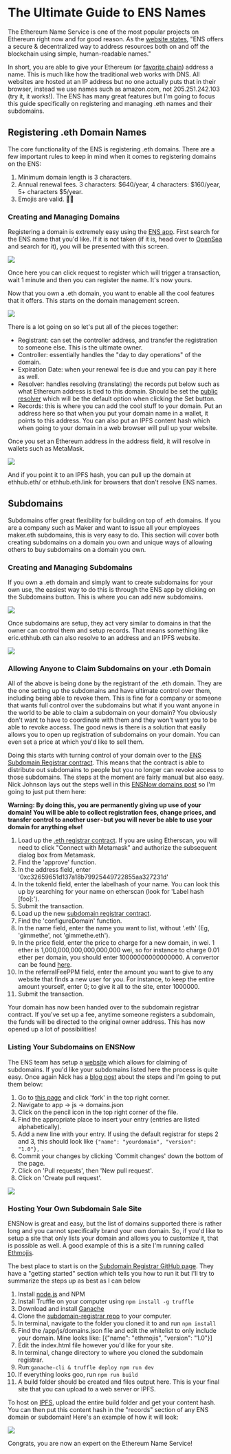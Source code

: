 # The Ultimate Guide to ENS Names
The Ethereum Name Service is one of the most popular projects on Ethereum right now and for good reason. As the [website states](https://ens.domains/), "ENS offers a secure & decentralized way to address resources both on and off the blockchain using simple, human-readable names."

In short, you are able to give your Ethereum (or [favorite chain](https://medium.com/the-ethereum-name-service/ens-launches-multi-coin-support-15-wallets-to-integrate-92518ab20599)) address a name. This is much like how the traditional web works with DNS. All websites are hosted at an IP address but no one actually puts that in their browser, instead we use names such as amazon.com, not 205.251.242.103 (try it, it works!). The ENS has many great features but I'm going to focus this guide specifically on registering and managing .eth names and their subdomains.

## Registering .eth Domain Names
The core functionality of the ENS is registering .eth domains. There are a few important rules to keep in mind when it comes to registering domains on the ENS:

1. Minimum domain length is 3 characters.
2. Annual renewal fees. 3 characters: $640/year, 4 characters: $160/year, 5+ characters $5/year.
3. Emojis are valid. 👍🏼

### Creating and Managing Domains
Registering a domain is extremely easy using the [ENS app](https://app.ens.domains/). First search for the ENS name that you'd like. If it is not taken (if it is, head over to [OpenSea](https://opensea.io/assets/ens) and search for it), you will be presented with this screen.

![](/assets/images/ens_register.png)

Once here you can click request to register which will trigger a transaction, wait 1 minute and then you can register the name. It's now yours.

Now that you own a .eth domain, you want to enable all the cool features that it offers. This starts on the domain management screen.

![](/assets/images/ens_manage.png)

There is a lot going on so let's put all of the pieces together:

* Registrant: can set the controller address, and transfer the registration to someone else. This is the ultimate owner.
* Controller: essentially handles the "day to day operations" of the domain.
* Expiration Date: when your renewal fee is due and you can pay it here as well.
* Resolver: handles resolving (translating) the records put below such as what Ethereum address is tied to this domain. Should be set the [public resolver](https://docs.ens.domains/contract-api-reference/publicresolver) which will be the default option when clicking the Set button.
* Records: this is where you can add the cool stuff to your domain. Put an address here so that when you put your domain name in a wallet, it points to this address. You can also put an IPFS content hash which when going to your domain in a web browser will pull up your website.

Once you set an Ethereum address in the address field, it will resolve in wallets such as MetaMask.

![](/assets/images/ens_metamask.png)

And if you point it to an IPFS hash, you can pull up the domain at ethhub.eth/ or ethhub.eth.link for browsers that don't resolve ENS names.

## Subdomains
Subdomains offer great flexibility for building on top of .eth domains. If you are a company such as Maker and want to issue all your employees maker.eth subdomains, this is very easy to do. This section will cover both creating subdomains on a domain you own and unique ways of allowing others to buy subdomains on a domain you own.

### Creating and Managing Subdomains
If you own a .eth domain and simply want to create subdomains for your own use, the easiest way to do this is through the ENS app by clicking on the Subdomains button. This is where you can add new subdomains.

![](/assets/images/ens_submanage.png)

Once subdomains are setup, they act very similar to domains in that the owner can control them and setup records. That means something like eric.ethhub.eth can also resolve to an address and an IPFS website.

![](/assets/images/ens_submanage2.png)

### Allowing Anyone to Claim Subdomains on your .eth Domain
All of the above is being done by the registrant of the .eth domain. They are the one setting up the subdomains and have ultimate control over them, including being able to revoke them. This is fine for a company or someone that wants full control over the subdomains but what if you want anyone in the world to be able to claim a subdomain on your domain? You obviously don't want to have to coordinate with them and they won't want you to be able to revoke access. The good news is there is a solution that easily allows you to open up registration of subdomains on your domain. You can even set a price at which you'd like to sell them.

Doing this starts with turning control of your domain over to the [ENS Subdomain Registrar contract](https://github.com/ensdomains/subdomain-registrar). This means that the contract is able to distribute out subdomains to people but you no longer can revoke access to those subdomains. The steps at the moment are fairly manual but also easy. Nick Johnson lays out the steps well in this [ENSNow domains post](https://medium.com/the-ethereum-name-service/migrating-your-ensnow-domains-to-the-new-registrar-c0085eaaeff2) so I'm going to just put them here:

**Warning: By doing this, you are permanently giving up use of your domain! You will be able to collect registration fees, change prices, and transfer control to another user - but you will never be able to use your domain for anything else!**

1. Load up the [.eth registrar contract](https://etherscan.io/address/0xfac7bea255a6990f749363002136af6556b31e04#writeContract). If you are using Etherscan, you will need to click "Connect with Metamask" and authorize the subsequent dialog box from Metamask.
2. Find the 'approve' function.
3. In the address field, enter '0xc32659651d137a18b79925449722855aa327231d'
4. In the tokenId field, enter the labelhash of your name. You can look this up by searching for your name on etherscan (look for 'Label hash [foo]:').
5. Submit the transaction.
6. Load up the new [subdomain registrar contract](https://etherscan.io/address/0xc32659651d137a18b79925449722855aa327231d#writeContract).
7. Find the 'configureDomain' function.
8. In the name field, enter the name you want to list, without '.eth' (Eg, 'gimmethe', not 'gimmethe.eth').
9. In the price field, enter the price to charge for a new domain, in wei. 1 ether is 1,000,000,000,000,000,000 wei, so for instance to charge 0.01 ether per domain, you should enter 10000000000000000. A convertor can be found [here](https://gwei.io/).
10. In the referralFeePPM field, enter the amount you want to give to any website that finds a new user for you. For instance, to keep the entire amount yourself, enter 0; to give it all to the site, enter 1000000.
11. Submit the transaction.

Your domain has now been handed over to the subdomain registrar contract. If you've set up a fee, anytime someone registers a subdomain, the funds will be directed to the original owner address. This has now opened up a lot of possibilities!

### Listing Your Subdomains on ENSNow
The ENS team has setup a [website](https://now.ens.domains/) which allows for claiming of subdomains. If you'd like your subdomains listed here the process is quite easy. Once again Nick has a [blog post](https://medium.com/@weka/how-to-list-your-domain-on-ensnow-7297808f31f5) about the steps and I'm going to put them below:

1. Go to [this page](https://github.com/ensdomains/subdomain-registrar) and click 'fork' in the top right corner.
2. Navigate to app -> js -> domains.json
3. Click on the pencil icon in the top right corner of the file.
4. Find the appropriate place to insert your entry (entries are listed alphabetically).
5. Add a new line with your entry. If using the default registrar for steps 2 and 3, this should look like ```{"name": "yourdomain", "version": "1.0"},``` .
6. Commit your changes by clicking 'Commit changes' down the bottom of the page.
7. Click on 'Pull requests', then 'New pull request'.
8. Click on 'Create pull request'.

![](/assets/images/ensnow.png)

### Hosting Your Own Subdomain Sale Site
ENSNow is great and easy, but the list of domains supported there is rather long and you cannot specifically brand your own domain. So, if you'd like to setup a site that only lists your domain and allows you to customize it, that is possible as well. A good example of this is a site I'm running called [Ethmojis](https://ethmojis.com/).

The best place to start is on the [Subdomain Registrar GitHub page](https://github.com/ensdomains/subdomain-registrar). They have a "getting started" section which tells you how to run it but I'll try to summarize the steps up as best as I can below

1. Install [node.js](https://www.npmjs.com/get-npm) and NPM
2. Install Truffle on your computer using ```npm install -g truffle```
3. Download and install [Ganache](https://www.trufflesuite.com/ganache)
4. Clone the [subdomain-registrar repo](https://github.com/ensdomains/subdomain-registrar) to your computer.
5. In terminal, navigate to the folder you cloned it to and run ```npm install```
6. Find the /app/js/domains.json file and edit the whitelist to only include your domain. Mine looks like: [{"name": "ethmojis", "version": "1.0"}]
7. Edit the index.html file however you'd like for your site.
8. In terminal, change directory to where you cloned the subdomain registrar.
9. Run:```ganache-cli &
truffle deploy
npm run dev```
10. If everything looks goo, run ```npm run build```
11. A build folder should be created and files output here. This is your final site that you can upload to a web server or IPFS.

To host on [IPFS](https://docs.ipfs.io/introduction/usage/), upload the entire build folder and get your content hash. You can then put this content hash in the "records" section of any ENS domain or subdomain! Here's an example of how it will look:

![](/assets/images/ethmojis.png)

Congrats, you are now an expert on the Ethereum Name Service!